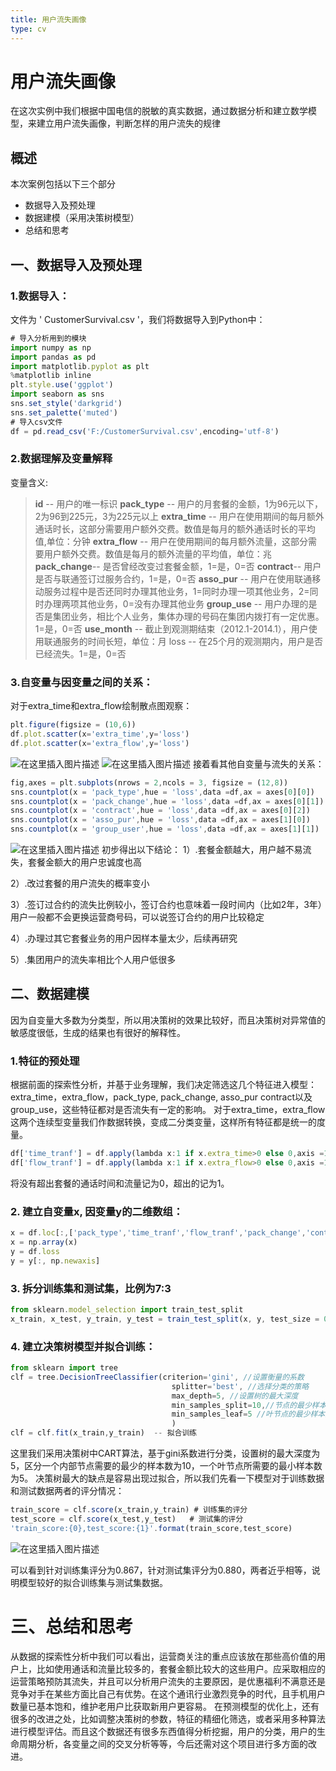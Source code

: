 ```yaml
---
title: 用户流失画像
type: cv
---
```


# 用户流失画像

在这次实例中我们根据中国电信的脱敏的真实数据，通过数据分析和建立数学模型，来建立用户流失画像，判断怎样的用户流失的规律

## 概述
本次案例包括以下三个部分

- 数据导入及预处理
- 数据建模（采用决策树模型）
- 总结和思考

## 一、数据导入及预处理
### 1.数据导入：

文件为 ' CustomerSurvival.csv '，我们将数据导入到Python中：
```javascript
# 导入分析用到的模块
import numpy as np
import pandas as pd
import matplotlib.pyplot as plt
%matplotlib inline
plt.style.use('ggplot')
import seaborn as sns
sns.set_style('darkgrid')
sns.set_palette('muted')
# 导入csv文件
df = pd.read_csv('F:/CustomerSurvival.csv',encoding='utf-8')
```
### 2.数据理解及变量解释
变量含义:
>**id**  -- 用户的唯一标识
 **pack_type**  -- 用户的月套餐的金额，1为96元以下，2为96到225元，3为225元以上
 **extra_time**  -- 用户在使用期间的每月额外通话时长，这部分需要用户额外交费。数值是每月的额外通话时长的平均值,单位：分钟
**extra_flow**  -- 用户在使用期间的每月额外流量，这部分需要用户额外交费。数值是每月的额外流量的平均值，单位：兆
**pack_change**-- 是否曾经改变过套餐金额，1=是，0=否
**contract**-- 用户是否与联通签订过服务合约，1=是，0=否
**asso_pur** -- 用户在使用联通移动服务过程中是否还同时办理其他业务，1=同时办理一项其他业务，2=同时办理两项其他业务，0=没有办理其他业务
**group_use** -- 用户办理的是否是集团业务，相比个人业务，集体办理的号码在集团内拨打有一定优惠。1=是，0=否
**use_month** -- 截止到观测期结束（2012.1-2014.1），用户使用联通服务的时间长短，单位：月
loss -- 在25个月的观测期内，用户是否已经流失。1=是，0=否
### 3.自变量与因变量之间的关系：
对于extra_time和extra_flow绘制散点图观察：
```javascript
plt.figure(figsize = (10,6))
df.plot.scatter(x='extra_time',y='loss')
df.plot.scatter(x='extra_flow',y='loss')
```
![在这里插入图片描述](https://img-blog.csdn.net/2018101600203479?watermark/2/text/aHR0cHM6Ly9ibG9nLmNzZG4ubmV0L05ldmVybW9yZTUxMg==/font/5a6L5L2T/fontsize/400/fill/I0JBQkFCMA==/dissolve/70)
![在这里插入图片描述](https://img-blog.csdn.net/201810160020569?watermark/2/text/aHR0cHM6Ly9ibG9nLmNzZG4ubmV0L05ldmVybW9yZTUxMg==/font/5a6L5L2T/fontsize/400/fill/I0JBQkFCMA==/dissolve/70)
接着看其他自变量与流失的关系：
```javascript
fig,axes = plt.subplots(nrows = 2,ncols = 3, figsize = (12,8))
sns.countplot(x = 'pack_type',hue = 'loss',data =df,ax = axes[0][0])
sns.countplot(x = 'pack_change',hue = 'loss',data =df,ax = axes[0][1])
sns.countplot(x = 'contract',hue = 'loss',data =df,ax = axes[0][2])
sns.countplot(x = 'asso_pur',hue = 'loss',data =df,ax = axes[1][0])
sns.countplot(x = 'group_user',hue = 'loss',data =df,ax = axes[1][1])
```

![在这里插入图片描述](https://img-blog.csdn.net/20181016002259303?watermark/2/text/aHR0cHM6Ly9ibG9nLmNzZG4ubmV0L05ldmVybW9yZTUxMg==/font/5a6L5L2T/fontsize/400/fill/I0JBQkFCMA==/dissolve/70)
初步得出以下结论：
1）.套餐金额越大，用户越不易流失，套餐金额大的用户忠诚度也高

2）.改过套餐的用户流失的概率变小

3）.签订过合约的流失比例较小，签订合约也意味着一段时间内（比如2年，3年）用户一般都不会更换运营商号码，可以说签订合约的用户比较稳定

4）.办理过其它套餐业务的用户因样本量太少，后续再研究

5）.集团用户的流失率相比个人用户低很多
## 二、数据建模
因为自变量大多数为分类型，所以用决策树的效果比较好，而且决策树对异常值的敏感度很低，生成的结果也有很好的解释性。
### 1.特征的预处理
根据前面的探索性分析，并基于业务理解，我们决定筛选这几个特征进入模型：
extra_time，extra_flow，pack_type, pack_change, asso_pur
contract以及group_use，这些特征都对是否流失有一定的影响。
对于extra_time，extra_flow这两个连续型变量我们作数据转换，变成二分类变量，这样所有特征都是统一的度量。
```javascript
df['time_tranf'] = df.apply(lambda x:1 if x.extra_time>0 else 0,axis =1)
df['flow_tranf'] = df.apply(lambda x:1 if x.extra_flow>0 else 0,axis =1)
```
将没有超出套餐的通话时间和流量记为0，超出的记为1。
### 2. 建立自变量x, 因变量y的二维数组：
```javascript
x = df.loc[:,['pack_type','time_tranf','flow_tranf','pack_change','contract','asso_pur','group_user']]
x = np.array(x)
y = df.loss
y = y[:, np.newaxis]
```
### 3. 拆分训练集和测试集，比例为7:3
```javascript
from sklearn.model_selection import train_test_split
x_train, x_test, y_train, y_test = train_test_split(x, y, test_size = 0.3)
```
### 4. 建立决策树模型并拟合训练：
```javascript
from sklearn import tree
clf = tree.DecisionTreeClassifier(criterion='gini', //设置衡量的系数
                                    splitter='best', //选择分类的策略
                                    max_depth=5, //设置树的最大深度
                                    min_samples_split=10,//节点的最少样本数
                                    min_samples_leaf=5 //叶节点的最少样本数
                                    )
clf = clf.fit(x_train,y_train)  -- 拟合训练
```

这里我们采用决策树中CART算法，基于gini系数进行分类，设置树的最大深度为5，区分一个内部节点需要的最少的样本数为10，一个叶节点所需要的最小样本数为5。
决策树最大的缺点是容易出现过拟合，所以我们先看一下模型对于训练数据和测试数据两者的评分情况：
```javascript
train_score = clf.score(x_train,y_train) # 训练集的评分
test_score = clf.score(x_test,y_test)   # 测试集的评分
'train_score:{0},test_score:{1}'.format(train_score,test_score)
```
![在这里插入图片描述](https://img-blog.csdn.net/20181016003522650?watermark/2/text/aHR0cHM6Ly9ibG9nLmNzZG4ubmV0L05ldmVybW9yZTUxMg==/font/5a6L5L2T/fontsize/400/fill/I0JBQkFCMA==/dissolve/70)

可以看到针对训练集评分为0.867，针对测试集评分为0.880，两者近乎相等，说明模型较好的拟合训练集与测试集数据。

# 三、总结和思考

从数据的探索性分析中我们可以看出，运营商关注的重点应该放在那些高价值的用户上，比如使用通话和流量比较多的，套餐金额比较大的这些用户。应采取相应的运营策略预防其流失，并且可以分析用户流失的主要原因，是优惠福利不满意还是竞争对手在某些方面比自己有优势。在这个通讯行业激烈竞争的时代，且手机用户数量已基本饱和，维护老用户比获取新用户更容易。
在预测模型的优化上，还有很多的改进之处，比如调整决策树的参数，特征的精细化筛选，或者采用多种算法进行模型评估。而且这个数据还有很多东西值得分析挖掘，用户的分类，用户的生命周期分析，各变量之间的交叉分析等等，今后还需对这个项目进行多方面的改进。
